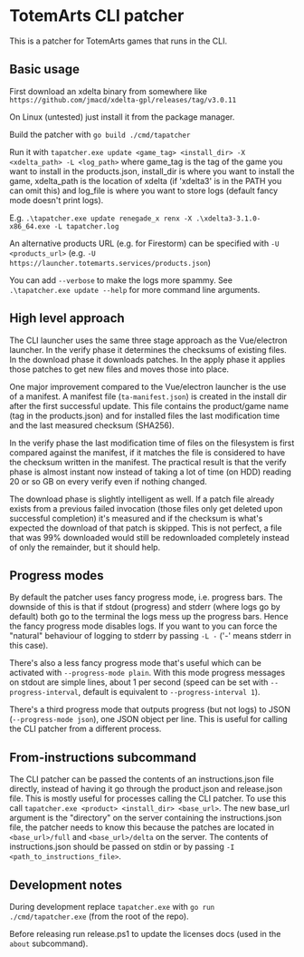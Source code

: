 # TotemArts CLI patcher

This is a patcher for TotemArts games that runs in the CLI.

## Basic usage

First download an xdelta binary from somewhere like `https://github.com/jmacd/xdelta-gpl/releases/tag/v3.0.11`

On Linux (untested) just install it from the package manager.

Build the patcher with `go build ./cmd/tapatcher`

Run it with `tapatcher.exe update <game_tag> <install_dir> -X <xdelta_path> -L <log_path>`
where game_tag is the tag of the game you want to install in the products.json, install_dir is where you want
to install the game, xdelta_path is the location of xdelta (if 'xdelta3' is in the PATH you can omit this)
and log_file is where you want to store logs (default fancy mode doesn't print logs).

E.g. `.\tapatcher.exe update renegade_x renx -X .\xdelta3-3.1.0-x86_64.exe -L tapatcher.log`

An alternative products URL (e.g. for Firestorm) can be specified with `-U <products_url>` (e.g.
`-U https://launcher.totemarts.services/products.json`)

You can add `--verbose` to make the logs more spammy. See `.\tapatcher.exe update --help` for more command
line arguments.

## High level approach

The CLI launcher uses the same three stage approach as the Vue/electron launcher. In the verify phase it
determines the checksums of existing files. In the download phase it downloads patches. In the apply phase
it applies those patches to get new files and moves those into place.

One major improvement compared to the Vue/electron launcher is the use of a manifest. A manifest file
(`ta-manifest.json`) is created in the install dir after the first successful update. This file contains the
product/game name (tag in the products.json) and for installed files the last modification time and the
last measured checksum (SHA256).

In the verify phase the last modification time of files on the filesystem is first compared against the
manifest, if it matches the file is considered to have the checksum written in the manifest. The practical
result is that the verify phase is almost instant now instead of taking a lot of time (on HDD) reading
20 or so GB on every verify even if nothing changed.

The download phase is slightly intelligent as well. If a patch file already exists from a previous failed
invocation (those files only get deleted upon successful completion) it's measured and if the checksum is
what's expected the download of that patch is skipped. This is not perfect, a file that was 99% downloaded
would still be redownloaded completely instead of only the remainder, but it should help.

## Progress modes

By default the patcher uses fancy progress mode, i.e. progress bars. The downside of this is that if stdout
(progress) and stderr (where logs go by default) both go to the terminal the logs mess up the progress bars.
Hence the fancy progress mode disables logs. If you want to you can force the "natural" behaviour of logging
to stderr by passing `-L -` ('-' means stderr in this case).

There's also a less fancy progress mode that's useful which can be activated with `--progress-mode plain`.
With this mode progress messages on stdout are simple lines, about 1 per second (speed can be set with
`--progress-interval`, default is equivalent to `--progress-interval 1`).

There's a third progress mode that outputs progress (but not logs) to JSON (`--progress-mode json`), one
JSON object per line. This is useful for calling the CLI patcher from a different process.

## From-instructions subcommand

The CLI patcher can be passed the contents of an instructions.json file directly, instead of having it go
through the product.json and release.json file. This is mostly useful for processes calling the CLI patcher.
To use this call `tapatcher.exe <product> <install_dir> <base_url>`. The new base_url argument is the "directory"
on the server containing the instructions.json file, the patcher needs to know this because the patches are
located in `<base_url>/full` and `<base_url>/delta` on the server. The contents of instructions.json should be
passed on stdin or by passing `-I <path_to_instructions_file>`.

## Development notes

During development replace `tapatcher.exe` with `go run ./cmd/tapatcher.exe` (from the root of the repo).

Before releasing run release.ps1 to update the licenses docs (used in the `about` subcommand).
